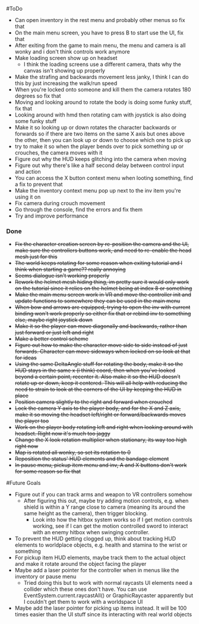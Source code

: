 #ToDo
- Can open inventory in the rest menu and probably other menus so fix that
- On the main menu screen, you have to press B to start use the UI, fix that
- After exiting from the game to main menu, the menu and camera is all wonky and i don't think controls work anymore
- Make loading screen show up on headset
	- I think the loading screens use a different camera, thats why the canvas isn't showing up properly
- Make the strafing and backwards movement less janky, I think I can do this by just increasing the walk/run speed
- When you're locked onto someone and kill them the camera rotates 180 degrees so fix that
- Moving and looking around to rotate the body is doing some funky stuff, fix that
- Looking around with hmd then rotating cam with joystick is also doing some funky stuff
- Make it so looking up or down rotates the character backwards or forwards so if there are two items on the same X axis but ones above the other, then you can look up or down to choose which one to pick up
- try to make it so when the player bends over to pick something up or crouches, the camera moves with it
- Figure out why the HUD keeps glitching into the camera when moving
- Figure out why there's like a half second delay between control input and action
- You can access the X button context menu when looting something, find a fix to prevent that
- Make the inventory context menu pop up next to the inv item you're using it on
- Fix camera during crouch movement
- Go through the console, find the errors and fix them
- Try and improve performance

### Done
- ~~Fix the character creation screen by re-position the camera and the UI, make sure the controllers buttons work, and need  to re-enable the head mesh just for this~~
- ~~The world keeps rotating for some reason when exiting tutorial and I think when starting a game?? really annoying~~
- ~~Seems dialogue isn't working properly~~
- ~~Rework the helmet mesh hiding thing, im pretty sure it would only work on the tutorial since it relies on the helmet being at index 8 or something~~
- ~~Make the main menu screen work in VR and move the controller init and update functions to somewhere they can be used in the main menu~~
- ~~When bow and arrows are equipped, trying to open the inv with current binding won't work properly so either fix that or rebind inv to something else, maybe right joystick down~~
- ~~Make it so the player can move diagonally and backwards, rather than just forward or just left and right~~
- ~~Make a better control scheme~~
- ~~Figure out how to make the character move side to side instead of just forwards. Character can move sideways when locked on so look at that for ideas~~
- ~~Using the same DeltaAngle stuff for rotating the body, make it so the HUD stays in the same x (i think) coord, then when you've looked beyond a certain point, recenter it. Also make it so the HUD doesn't rotate up or down, keep it centered. This will all help with reducing the need to strain to look at the corners of the UI by keeping the HUD in place~~
- ~~Position camera slightly to the right and forward when crouched~~
- ~~Lock the camera Y axis to the player body, and for the X and Z axis, make it so moving the headset left/right or forward/backwards moves the player too~~
- ~~Work on the player body rotating left and right when looking around with headset. Right now it's much too jaggy~~
- ~~Change the X look rotation multiplier when stationary, its way too high right now~~
- ~~Map is rotated all wonky, so set its rotation to 0~~
- ~~Reposition the status' HUD elements and the bandage element~~
- ~~In pause menu, pickup item menu and inv, A and X buttons don't work for some reason so fix that~~

#Future Goals
- Figure out if you can track arms and weapon to VR controllers somehow
	- After figuring this out, maybe try adding motion controls, e.g. when shield is within a Y range close to camera (meaning its around the same height as the camera), then trigger blocking.
		- Look into how the hitbox system works so if I get motion controls working, see if I can get the motion controlled sword to interact with an enemy hitbox when swinging controller.
- To prevent the HUD getting clogged up, think about tracking HUD elements to worldplace objects, e.g. health and stamina to the wrist or something
- For pickup item HUD elements, maybe track them to the actual object and make it rotate around the object facing the player
- Maybe add a laser pointer for the controller when in menus like the inventory or pause menu
	- Tried doing this but to work with normal raycasts UI elements need a collider which these ones don't have. You can use EventSystem.current.raycastAll() or GraphicRaycaster apparently but I couldn't get them to work with a worldspace UI
- Maybe add the laser pointer for picking up items instead. It will be 100 times easier than the UI stuff since its interacting with real world objects